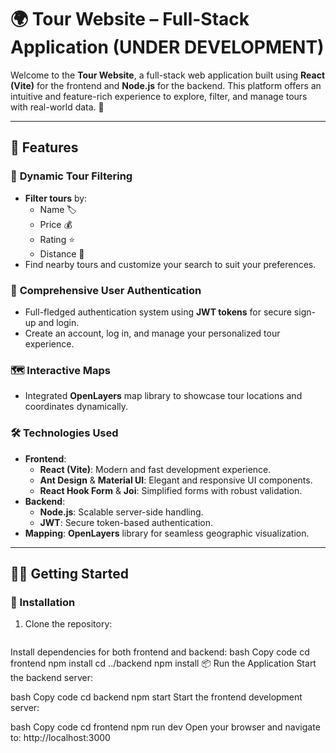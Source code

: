 # 🌍 Tour Website – Full-Stack Application (UNDER DEVELOPMENT)

Welcome to the **Tour Website**, a full-stack web application built using **React (Vite)** for the frontend and **Node.js** for the backend. This platform offers an intuitive and feature-rich experience to explore, filter, and manage tours with real-world data. 🚀

---

## 🌟 Features

### 🔎 **Dynamic Tour Filtering**

- **Filter tours** by:
  - Name 🏷️
  - Price 💰
  - Rating ⭐
  - Distance 📍
- Find nearby tours and customize your search to suit your preferences.

### 🔐 **Comprehensive User Authentication**

- Full-fledged authentication system using **JWT tokens** for secure sign-up and login.
- Create an account, log in, and manage your personalized tour experience.

### 🗺️ **Interactive Maps**

- Integrated **OpenLayers** map library to showcase tour locations and coordinates dynamically.

### 🛠️ **Technologies Used**

- **Frontend**:
  - **React (Vite)**: Modern and fast development experience.
  - **Ant Design** & **Material UI**: Elegant and responsive UI components.
  - **React Hook Form** & **Joi**: Simplified forms with robust validation.
- **Backend**:
  - **Node.js**: Scalable server-side handling.
  - **JWT**: Secure token-based authentication.
- **Mapping**: **OpenLayers** library for seamless geographic visualization.

---

## 🧑‍💻 Getting Started

### 🚀 Installation

1. Clone the repository:

   ```bash

   ```

Install dependencies for both frontend and backend:
bash
Copy code
cd frontend
npm install
cd ../backend
npm install
📦 Run the Application
Start the backend server:

bash
Copy code
cd backend
npm start
Start the frontend development server:

bash
Copy code
cd frontend
npm run dev
Open your browser and navigate to: http://localhost:3000
